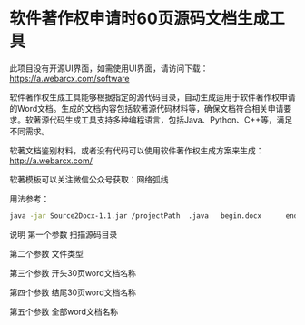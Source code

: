 # 软件著作权申请时60页源码文档生成工具

此项目没有开源UI界面，如需使用UI界面，请访问下载：
https://a.webarcx.com/software

软件著作权生成工具能够根据指定的源代码目录，自动生成适用于软件著作权申请的Word文档。生成的文档内容包括软著源代码材料等，确保文档符合相关申请要求。软著源代码生成工具支持多种编程语言，包括Java、Python、C++等，满足不同需求。

软著文档鉴别材料，或者没有代码可以使用软件著作权生成方案来生成：
http://a.webarcx.com/

软著模板可以关注微信公众号获取：网络弧线

用法参考：

```bash
java -jar Source2Docx-1.1.jar /projectPath  .java   begin.docx      end.docx     all.docx
```

说明
第一个参数 扫描源码目录

 第二个参数 文件类型 

 第三个参数 开头30页word文档名称

 第四个参数 结尾30页word文档名称

 第五个参数 全部word文档名称


